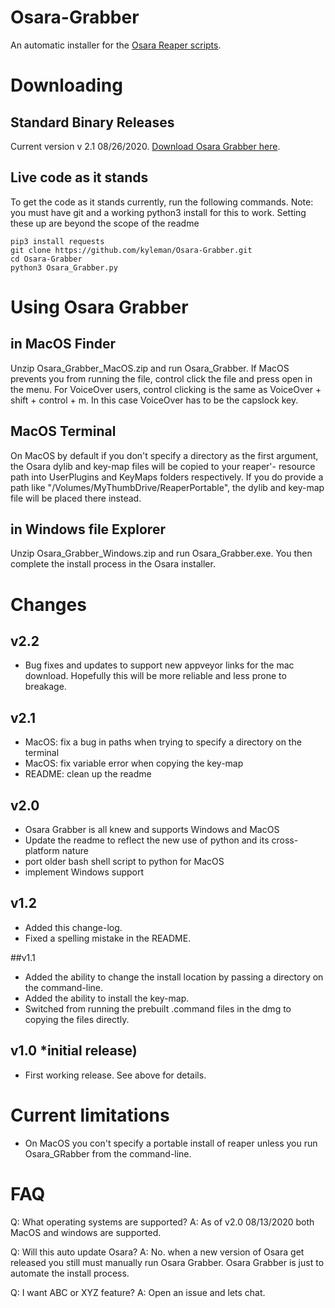 # Osara-Grabber
An automatic installer for the [Osara Reaper scripts](https://github.com/jcsteh/osara).

# Downloading

## Standard Binary Releases
Current version v 2.1 08/26/2020.
[Download Osara Grabber here](https://github.com/kyleman/Osara-Grabber/releases/latest).

## Live code as it stands
To get the code as it stands currently, run the following commands.
Note: you must have git and a working python3 install for this to work. Setting these up are beyond the scope of the readme
```
pip3 install requests
git clone https://github.com/kyleman/Osara-Grabber.git
cd Osara-Grabber
python3 Osara_Grabber.py
```

# Using Osara Grabber

## in MacOS Finder 
Unzip Osara_Grabber_MacOS.zip and run Osara_Grabber.
If MacOS prevents you from running the file, control click the file and press open in the menu. For VoiceOver users, control clicking is the same as VoiceOver + shift + control + m. In this case VoiceOver has to be the capslock key.

## MacOS Terminal
On MacOS by default if you don't specify a directory as the first argument, the Osara dylib and key-map files will be copied to your reaper'- resource path into UserPlugins and KeyMaps folders respectively. If you do provide a path like "/Volumes/MyThumbDrive/ReaperPortable", the dylib and key-map file will be placed there instead.

## in Windows file Explorer
Unzip Osara_Grabber_Windows.zip and run Osara_Grabber.exe. You then complete the install process in the Osara installer.

# Changes
## v2.2
* Bug fixes and updates to support new appveyor links for the mac download. Hopefully this will be more reliable and less prone to breakage.

## v2.1
* MacOS: fix a bug in paths when trying to specify a directory on the terminal
* MacOS: fix variable error when copying the key-map
* README: clean up the readme

## v2.0
* Osara Grabber is all knew and supports Windows and MacOS
* Update the readme to reflect the new use of python and its cross-platform nature
* port older bash shell script to python for MacOS
* implement Windows support

## v1.2
* Added this change-log.
* Fixed a spelling mistake in the README.

##v1.1
* Added the ability to change the install location by passing a directory on the command-line.
* Added the ability to install the key-map.
* Switched from running the prebuilt .command files in the dmg to copying the files directly.

## v1.0 *initial release)
* First working release. See above for details.

# Current limitations
* On MacOS you con't specify a portable install of reaper unless you run Osara_GRabber from the command-line.

# FAQ
Q: What operating systems are supported?
A: As of v2.0 08/13/2020 both MacOS and windows are supported.

Q: Will this auto update Osara?
A: No. when a new version of Osara get released you still must manually run Osara Grabber. Osara Grabber is just to automate the install process.

Q: I want ABC or XYZ feature?
A: Open an issue and lets chat.